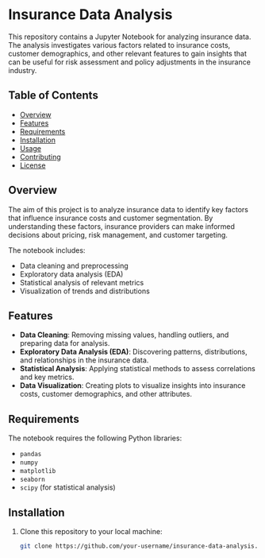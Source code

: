 # Insurance Data Analysis

This repository contains a Jupyter Notebook for analyzing insurance data. The analysis investigates various factors related to insurance costs, customer demographics, and other relevant features to gain insights that can be useful for risk assessment and policy adjustments in the insurance industry.

## Table of Contents

- [Overview](#overview)
- [Features](#features)
- [Requirements](#requirements)
- [Installation](#installation)
- [Usage](#usage)
- [Contributing](#contributing)
- [License](#license)

## Overview

The aim of this project is to analyze insurance data to identify key factors that influence insurance costs and customer segmentation. By understanding these factors, insurance providers can make informed decisions about pricing, risk management, and customer targeting.

The notebook includes:
- Data cleaning and preprocessing
- Exploratory data analysis (EDA)
- Statistical analysis of relevant metrics
- Visualization of trends and distributions

## Features

- **Data Cleaning**: Removing missing values, handling outliers, and preparing data for analysis.
- **Exploratory Data Analysis (EDA)**: Discovering patterns, distributions, and relationships in the insurance data.
- **Statistical Analysis**: Applying statistical methods to assess correlations and key metrics.
- **Data Visualization**: Creating plots to visualize insights into insurance costs, customer demographics, and other attributes.

## Requirements

The notebook requires the following Python libraries:

- `pandas`
- `numpy`
- `matplotlib`
- `seaborn`
- `scipy` (for statistical analysis)

## Installation

1. Clone this repository to your local machine:
   ```bash
   git clone https://github.com/your-username/insurance-data-analysis.git
